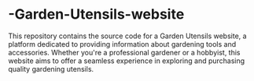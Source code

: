 # -Garden-Utensils-website
This repository contains the source code for a Garden Utensils website, a platform dedicated to providing information about gardening tools and accessories. Whether you're a professional gardener or a hobbyist, this website aims to offer a seamless experience in exploring and purchasing quality gardening utensils.
